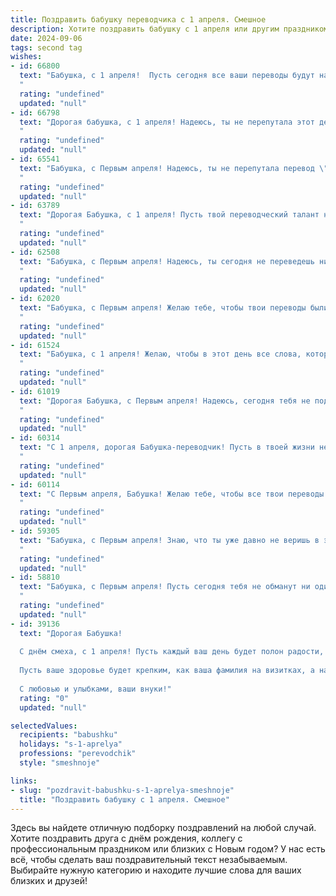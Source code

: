 ```yaml
---
title: Поздравить бабушку переводчика с 1 апреля. Смешное
description: Хотите поздравить бабушку с 1 апреля или другим праздником? Наш ИИ создаст незабываемое поздравление, а вы обязательно выделитесь среди других.  
date: 2024-09-06
tags: second tag
wishes:
- id: 66800
  text: "Бабушка, с 1 апреля!  Пусть сегодня все ваши переводы будут настолько точными, что даже самые хитрые словари будут вам завидовать! 😂
  "
  rating: "undefined"
  updated: "null"
- id: 66798
  text: "Дорогая бабушка, с 1 апреля! Надеюсь, ты не перепутала этот день с Днем Переводчика и не перевела себе все деньги в иностранную валюту, пока курс был выгодный! Желаю тебе, чтобы все твои переводы были безупречными, а жизнь полна веселья и смеха. 🥳
  "
  rating: "undefined"
  updated: "null"
- id: 65541
  text: "Бабушка, с Первым апреля! Надеюсь, ты не перепутала перевод \"День дурака\" с \"День переводчика\"! 😉  Желаю тебе  много смешных и удачных переводов, чтобы  вся твоя  жизнь была полна языкового юмора!
  "
  rating: "undefined"
  updated: "null"
- id: 63789
  text: "Дорогая Бабушка, с 1 апреля! Пусть твой переводческий талант не угасает, а новые языки приходят к тебе с легкостью, как весенние цветы!  Будь здорова и весела, как самая смешная шутка! 😄
  "
  rating: "undefined"
  updated: "null"
- id: 62508
  text: "Бабушка, с Первым апреля! Надеюсь, ты сегодня не переведешь ни одной шутливой фразы буквально, а то  придется нам все переводить на человеческий язык! 😄
  "
  rating: "undefined"
  updated: "null"
- id: 62020
  text: "Бабушка, с Первым апреля! Желаю тебе, чтобы твои переводы были настолько точными, что даже самые искушенные иностранцы думали бы, что ты - их соотечественник! 😉
  "
  rating: "undefined"
  updated: "null"
- id: 61524
  text: "Бабушка, с 1 апреля! Желаю, чтобы в этот день все слова, которые ты переводишь, были такими же забавными и нелепыми, как шутки, которые тебе рассказывают внуки! 😉
  "
  rating: "undefined"
  updated: "null"
- id: 61019
  text: "Дорогая Бабушка, с Первым апреля! Надеюсь, сегодня тебя не подбросят \"кошку в мешке\", хотя… Переводчик же ты, может, ты уже научилась разговаривать с кошками на их языке? 😉
  "
  rating: "undefined"
  updated: "null"
- id: 60314
  text: "С 1 апреля, дорогая Бабушка-переводчик! Пусть в твоей жизни не будет косяков в переводе, только удачные фразы и меткие шутки! 😜
  "
  rating: "undefined"
  updated: "null"
- id: 60114
  text: "С Первым апреля, Бабушка! Желаю тебе, чтобы все твои переводы были такими же точными и смешными, как твои любимые анекдоты! 🤪
  "
  rating: "undefined"
  updated: "null"
- id: 59305
  text: "Бабушка, с Первым апреля! Знаю, что ты уже давно не веришь в эти глупые шутки, но я все равно спешу поздравить тебя с Днем смеха!  И, конечно же, желаю тебе, чтобы все переводы, которые ты делаешь, были настолько же точными, как твоя память на любимые анекдоты! 😅
  "
  rating: "undefined"
  updated: "null"
- id: 58810
  text: "Бабушка, с Первым апреля! Пусть сегодня тебя не обманут ни один перевод, ни одна шутка, а все вокруг понимают тебя с полуслова, даже если ты будешь говорить на языке цветов! 💐😂
  "
  rating: "undefined"
  updated: "null"
- id: 39136
  text: "Дорогая Бабушка!
  
  С днём смеха, с 1 апреля! Пусть каждый ваш день будет полон радости, как переводчики находят смысл в самых запутанных текстах! Желаю, чтобы шутки были как ваши любимые книги — всегда с интригующим сюжетом и неожиданными поворотами!
  
  Пусть ваше здоровье будет крепким, как ваша фамилия на визитках, а настроение — ярким, как краски в переводе с китайского! Помните, что смех — это универсальный язык, и сегодня мы только им и будем общаться!
  
  С любовью и улыбками, ваши внуки!"
  rating: "0"
  updated: "null"

selectedValues:
  recipients: "babushku"
  holidays: "s-1-aprelya"
  professions: "perevodchik"
  style: "smeshnoje"

links:
- slug: "pozdravit-babushku-s-1-aprelya-smeshnoje"
  title: "Поздравить бабушку с 1 апреля. Смешное"
---
```


Здесь вы найдете отличную подборку поздравлений на любой случай. 
Хотите поздравить друга с днём рождения, коллегу с профессиональным праздником или близких с Новым годом? У нас есть всё, чтобы сделать ваш поздравительный текст незабываемым. Выбирайте нужную категорию и находите лучшие слова для ваших близких и друзей!

